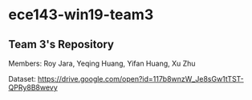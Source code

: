 # ece143-win19-team3

## Team 3's Repository 
Members: Roy Jara, Yeqing Huang, Yifan Huang, Xu Zhu

Dataset: https://drive.google.com/open?id=117b8wnzW_Je8sGw1tTST-QPRy8B8wevy
